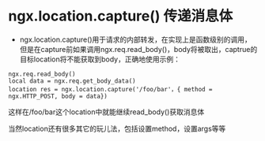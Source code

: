 # ngx.location.capture() 传递消息体

-  ngx.location.capture()用于请求的内部转发，在实现上是函数级别的调用，但是在capture前如果调用ngx.req.read_body()，body将被取出，captrue的目标location将不能获取到body，正确地使用示例：

```
ngx.req.read_body()
local data = ngx.req.get_body_data()
location res = ngx.location.capture('/foo/bar'，{ method = ngx.HTTP_POST, body = data})
```
这样在/foo/bar这个location中就能继续read_body()获取消息体

当然location还有很多其它的玩儿法，包括设置method，设置args等等

